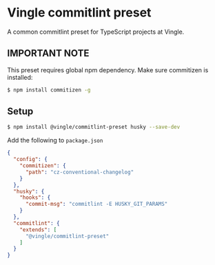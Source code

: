 # Vingle commitlint preset

A common commitlint preset for TypeScript projects at Vingle.

## IMPORTANT NOTE

This preset requires global npm dependency. Make sure commitizen is installed: 

```bash
$ npm install commitizen -g
```

## Setup

```bash
$ npm install @vingle/commitlint-preset husky --save-dev
```

Add the following to `package.json`

```json
{
  "config": {
    "commitizen": {
      "path": "cz-conventional-changelog"
    }
  },
  "husky": {
    "hooks": {
      "commit-msg": "commitlint -E HUSKY_GIT_PARAMS"
    }
  },
  "commitlint": {
    "extends": [
      "@vingle/commitlint-preset"
    ]
  }
}
```

